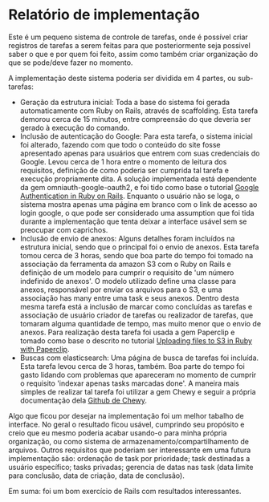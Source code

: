 # Relatório de implementação


Este é um pequeno sistema de controle de tarefas, onde é possível criar registros de tarefas a serem feitas para que posteriormente seja possivel saber o que e por quem foi feito, assim como também criar organização do que se pode/deve fazer no momento.

A implementação deste sistema poderia ser dividida em 4 partes, ou sub-tarefas:

* Geração da estrutura inicial: Toda a base do sistema foi gerada automaticamente com Ruby on Rails, através de scaffolding. Esta tarefa demorou cerca de 15 minutos, entre compreensão do que deveria ser gerado à execução do comando. 
* Inclusão de autenticação do Google: Para esta tarefa, o sistema inicial foi alterado, fazendo com que todo o conteúdo do site fosse apresentado apenas para usuários que entrem com suas credenciais do Google. Levou cerca de 1 hora entre o momento de leitura dos requisitos, definição de como poderia ser cumprida tal tarefa e execução propriamente dita. A solução implementada está dependente da gem omniauth-google-oauth2, e foi tido como base o tutorial [Google Authentication in Ruby on Rails](https://richonrails.com/articles/google-authentication-in-ruby-on-rails/). Enquanto o usuário não se loga, o sistema mostra apenas uma página em branco com o link de acesso ao login google, o que pode ser considerado uma assumption que foi tida durante a implementação que tenta deixar a interface usável sem se preocupar com caprichos.
* Inclusão de envio de anexos: Alguns detalhes foram incluídos na estrutura inicial, sendo que o principal foi o envio de anexos. Esta tarefa tomou cerca de 3 horas, sendo que boa parte do tempo foi tomado na associação da ferramenta da amazon S3 com o Ruby on Rails e definição de um modelo para cumprir o requisito de 'um número indefinido de anexos'. O modelo utilizado define uma classe para anexos, responsável por enviar os arquivos para o S3, e uma associação has many entre uma task e seus anexos. Dentro desta mesma tarefa está a inclusão de marcar como concluídas as tarefas e associação de usuário criador de tarefas ou realizador de tarefas, que tomaram alguma quantidade de tempo, mas muito menor que o envio de anexos. Para realização desta tarefa foi usada a gem Paperclip e tomado como base o descrito no tutorial [Uploading files to S3 in Ruby with Paperclip](https://devcenter.heroku.com/articles/paperclip-s3).
* Buscas com elasticsearch: Uma página de busca de tarefas foi incluída. Esta tarefa levou cerca de 3 horas, também. Boa parte do tempo foi gasto lidando com problemas que apareceram no momento de cumprir o requisito 'indexar apenas tasks marcadas done'. A maneira mais simples de realizar tal tarefa foi utilizar a gem Chewy e seguir a própria documentação dela [Github de Chewy](https://github.com/toptal/chewy).


Algo que ficou por desejar na implementação foi um melhor tabalho de interface. No geral o resultado ficou usável, cumprindo seu propósito e creio que eu mesmo poderia acabar usando-o para minha própria organização, ou como sistema de armazenamento/compartilhamento de arquivos. Outros requisitos que poderiam ser interessante em uma futura implementação são: ordenação de task por prioridade; task destinadas a usuário específico; tasks privadas; gerencia de datas nas task (data limite para conclusão, data de criação, data de conclusão).

Em suma: foi um bom exercício de Rails com resultados interessantes.
